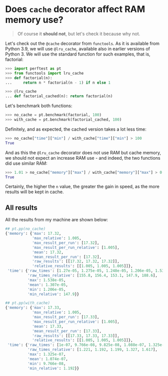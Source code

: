 # Does `cache` decorator affect RAM memory use?

> Of course it **should not**, but let's check it because why not.

Let's check out the `@cache` decorator from `functools`. As it is available from Python 3.9, we will use `@lru_cache`, available also in earlier versions of Python 3. We will use the standard function for such examples, that is, factorial:

```python
>>> import perftest as pt
>>> from functools import lru_cache
>>> def factorial(n):
...     return n * factorial(n - 1) if n else 1

>>> @lru_cache
... def factorial_cached(n): return factorial(n)

```

Let's benchmark both functions:

```python
>>> no_cache = pt.benchmark(factorial, 100)
>>> with_cache = pt.benchmark(factorial_cached, 100)

```

Definitely, and as expected, the cached version takes a lot less time:

```python
>>> no_cache["time"]["min"] / with_cache["time"]["min"] > 100
True

```

And as this the `@lru_cache` decorator does not use RAM but cache memory, we should not expect an increase RAM use - and indeed, the two functions did use similar RAM:


```python
>>> 1.01 > no_cache["memory"]["max"] / with_cache["memory"]["max"] > 0.99
True

```

Certainly, the higher the `n` value, the greater the gain in speed, as the more results will be kept in cache.


## All results

All the results from my machine are shown below:

```python
## pt.pp(no_cache)
{'memory': {'max': 17.32,
            'max_relative': 1.005,
            'max_result_per_run': [17.32],
            'max_result_per_run_relative': [1.005],
            'mean': 17.32,
            'mean_result_per_run': [17.32],
            'raw_results': [[17.32, 17.32, 17.32]],
            'relative_results': [[1.005, 1.005, 1.005]]},
 'time': {'raw_times': [1.27e-05, 1.275e-05, 1.248e-05, 1.206e-05, 1.538e-05],
          'raw_times_relative': [155.8, 156.4, 153.1, 147.9, 188.6],
          'max': 1.538e-05,
          'mean': 1.307e-05,
          'min': 1.206e-05,
          'min_relative': 147.9}}

## pt.pp(with_cache)
{'memory': {'max': 17.33,
            'max_relative': 1.005,
            'max_result_per_run': [17.33],
            'max_result_per_run_relative': [1.005],
            'mean': 17.33,
            'mean_result_per_run': [17.33],
            'raw_results': [[17.33, 17.33, 17.33]],
            'relative_results': [[1.005, 1.005, 1.005]]},
 'time': {'raw_times': [1e-07, 9.766e-08, 9.825e-08, 1.088e-07, 1.325e-07],
          'raw_times_relative': [1.221, 1.192, 1.199, 1.327, 1.617],
          'max': 1.325e-07,
          'mean': 1.074e-07,
          'min': 9.766e-08,
          'min_relative': 1.192}}

```

